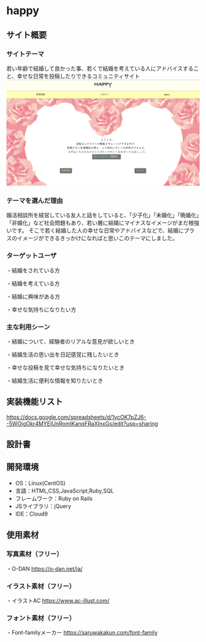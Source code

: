 # happy

## サイト概要
### サイトテーマ
若い年齢で結婚して良かった事、若くで結婚を考えている人にアドバイスすること、幸せな日常を投稿したりできるコミュニティサイト
![画像名](./home.png)

### テーマを選んだ理由
婚活相談所を経営している友人と話をしていると、「少子化」「未婚化」「晩婚化」「非婚化」など社会問題もあり、若い層に結婚にマイナスなイメージがまだ根強いです。
そこで若く結婚した人の幸せな日常やアドバイスなどで、結婚にプラスのイメージができるきっかけになればと思いこのテーマにしました。

### ターゲットユーザ
・結婚をされている方

・結婚を考えている方

・結婚に興味がある方

・幸せな気持ちになりたい方

### 主な利用シーン
・結婚について、経験者のリアルな意見が欲しいとき

・結婚生活の思い出を日記感覚に残したいとき

・幸せな投稿を見て幸せな気持ちになりたいとき

・結婚生活に便利な情報を知りたいとき

## 実装機能リスト
https://docs.google.com/spreadsheets/d/1ycOK7pZJ6--5WOjgOkr4MYEIUnRomlKanqFRaXlnxGs/edit?usp=sharing

## 設計書



## 開発環境
- OS：Linux(CentOS)
- 言語：HTML,CSS,JavaScript,Ruby,SQL
- フレームワーク：Ruby on Rails
- JSライブラリ：jQuery
- IDE：Cloud9

## 使用素材
### 写真素材（フリー）
・O-DAN https://o-dan.net/ja/
### イラスト素材（フリー）
・イラストAC https://www.ac-illust.com/
### フォント素材（フリー）
・Font-familyメーカー https://saruwakakun.com/font-family